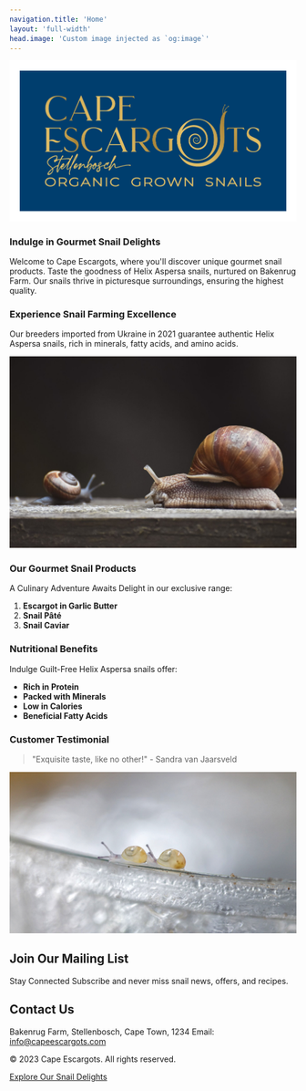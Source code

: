 ```yaml
---
navigation.title: 'Home'
layout: 'full-width'
head.image: 'Custom image injected as `og:image`'
---
```


![CE_Logo.png](/CE_Logo.png)

### Indulge in Gourmet Snail Delights

Welcome to Cape Escargots, where you'll discover unique gourmet snail products. Taste the goodness of Helix Aspersa snails, nurtured on Bakenrug Farm. Our snails thrive in picturesque surroundings, ensuring the highest quality.

### Experience Snail Farming Excellence

Our breeders imported from Ukraine in 2021 guarantee authentic Helix Aspersa snails, rich in minerals, fatty acids, and amino acids.


![4t34g4rf4f.jpg](/4t34g4rf4f.jpg)

### Our Gourmet Snail Products

A Culinary Adventure Awaits
Delight in our exclusive range:

1. **Escargot in Garlic Butter**
2. **Snail Pâté**
3. **Snail Caviar**

### Nutritional Benefits

Indulge Guilt-Free
Helix Aspersa snails offer:
- **Rich in Protein**
- **Packed with Minerals**
- **Low in Calories**
- **Beneficial Fatty Acids**

### Customer Testimonial

> "Exquisite taste, like no other!" - Sandra van Jaarsveld

![BabySnails.jpg](/BabySnails.jpg)

## Join Our Mailing List

Stay Connected
Subscribe and never miss snail news, offers, and recipes.

## Contact Us

Bakenrug Farm, Stellenbosch, Cape Town, 1234
Email: info@capeescargots.com

© 2023 Cape Escargots. All rights reserved.

[Explore Our Snail Delights](products.md)
